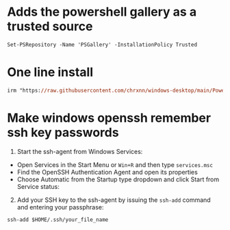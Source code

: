 # Adds the powershell gallery as a trusted source
```ps
Set-PSRepository -Name 'PSGallery' -InstallationPolicy Trusted
```
# One line install
```ps
irm "https://raw.githubusercontent.com/chrxnn/windows-desktop/main/Powershell/ps-setup.ps1" | iex
```
# Make windows openssh remember ssh key passwords
1. Start the ssh-agent from Windows Services: 
  - Open Services in the Start Menu or `Win+R` and then type `services.msc`
  - Find the OpenSSH Authentication Agent and open its properties
  - Choose Automatic from the Startup type dropdown and click Start from Service status:
2. Add your SSH key to the ssh-agent by issuing the `ssh-add` command and entering your passphrase:
```
ssh-add $HOME/.ssh/your_file_name
```

